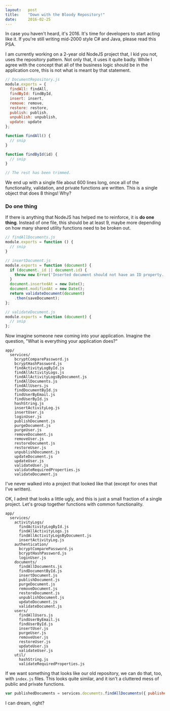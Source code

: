 ```yaml
---
layout:   post
title:    "Down with the Bloody Repository!"
date:     2016-02-25
---
```


In case you haven't heard, it's 2016. It's time for developers to start acting like it. If you're still writing mid-2000 style C# and Java, please read this PSA.

I am currently working on a 2-year old NodeJS project that, I kid you not, uses the repository pattern. Not only that, it uses it quite badly. While I agree with the concept that all of the business logic should be in the application core, this is not what is meant by that statement.

```js
// DocumentRepository.js
module.exports = {
  findAll: findAll,
  findById: findById,
  insert: insert,
  remove: remove,
  restore: restore,
  publish: publish,
  unpublish: unpublish,
  update: update
};

function findAll() {
  // snip
}

function findById(id) {
  // snip
}

// The rest has been trimmed.
```

We end up with a single file about 600 lines long, once all of the functionality, validation, and private functions are written. This is a single object that does 8 things! Why?

### Do one thing

If there is anything that NodeJS has helped me to reinforce, it is **do one thing**. Instead of one file, this should be at least 9, maybe more depending on how many shared utility functions need to be broken out.

```js
// findAllDocuments.js
module.exports = function () {
  // snip
}

// insertDocument.js
module.exports = function (document) {
  if (document._id || document.id) {
    throw new Error('Inserted document should not have an ID property.');
  }
  document.insertedAt = new Date();
  document.modifiedAt = new Date();
  return validateDocument(document)
    .then(saveDocument);
};

// validateDocument.js
module.exports = function (document) {
  // snip
};
```

Now imagine someone new coming into your application. Imagine the question, "What is everything your application does?"

```
app/
  services/
    bcryptComparePassword.js
    bcryptHashPassword.js
    findActivityLogById.js
    findAllActivityLogs.js
    findAllActivityLogsByDocument.js
    findAllDocuments.js
    findAllUsers.js
    findDocumentById.js
    findUserByEmail.js
    findUserById.js
    hashString.js
    insertActivityLog.js
    insertUser.js
    loginUser.js
    publishDocument.js
    purgeDocument.js
    purgeUser.js
    removeDocument.js
    removeUser.js
    restoreDocument.js
    restoreUser.js
    unpublishDocument.js
    updateDocument.js
    updateUser.js
    validateUser.js
    validateRequiredProperties.js
    validateDocument.js
```

I've never walked into a project that looked like that (except for ones that I've written).

OK, I admit that looks a little ugly, and this is just a small fraction of a single project. Let's group together functions with common functionality.

```
app/
  services/
    activityLogs/
      findActivityLogById.js
      findAllActivityLogs.js
      findAllActivityLogsByDocument.js
      insertActivityLog.js
    authentication/
      bcryptComparePassword.js
      bcryptHashPassword.js
      loginUser.js
    documents/
      findAllDocuments.js
      findDocumentById.js
      insertDocument.js
      publishDocument.js
      purgeDocument.js
      removeDocument.js
      restoreDocument.js
      unpublishDocument.js
      updateDocument.js
      validateDocument.js
    users/
      findAllUsers.js
      findUserByEmail.js
      findUserById.js
      insertUser.js
      purgeUser.js
      removeUser.js
      restoreUser.js
      updateUser.js
      validateUser.js
    util/
      hashString.js
      validateRequiredProperties.js
```

If we want something that looks like our old repository, we can do that, too, with `index.js` files. This looks quite similar, and it isn't a cluttered mess of public and private functions.

```js
var publishedDocuments = services.documents.findAllDocuments({ published: true });
```

I can dream, right?
